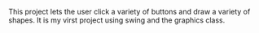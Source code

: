 This project lets the user click a variety of buttons and draw a variety of shapes. It is my virst project using swing and the graphics class.
